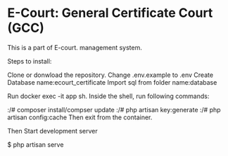 # E-Court: General Certificate Court (GCC)

This is a part of E-court. management system.

Steps to install:

Clone or donwload the repository.
Change .env.example to .env
Create Database name:ecourt_certificate
Import sql from folder name:database

Run docker exec -it app sh. Inside the shell, run following commands:

:/# composer install/compser update
:/# php artisan key:generate
:/# php artisan config:cache
Then exit from the container.

Then Start development server

$ php artisan serve
